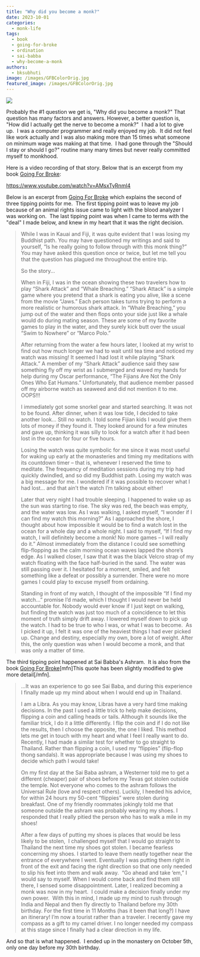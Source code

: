 ```yaml
---
title: "Why did you become a monk?"
date: 2023-10-01
categories: 
  - monk-life
tags: 
  - book
  - going-for-broke
  - ordination
  - sai-babba
  - why-become-a-monk
authors: 
  - bksubhuti
image: /images/GFBColorOrig.jpg
featured_image: /images/GFBColorOrig.jpg
---
```


![](/images/2020020720314200.jpg)

Probably the #1 question we get is, "Why did you become a monk?" That question has many factors and answers. However, a better question is, "How did I actually get the nerve to become a monk?"  I had a lot to give up.  I was a computer programmer and really enjoyed my job.  It did not feel like work actually and I was also making more than 15 times what someone on minimum wage was making at that time.  I had gone through the "Should I stay or should I go?" routine many many times but never really committed myself to monkhood. 

Here is a video recording of that story. Below that is an excerpt from my book [Going For Broke](https://americanmonk.org/book-going-for-broke/):  

https://www.youtube.com/watch?v=AMsxTyRnml4

Below is an excerpt from [Going For Broke](https://americanmonk.org/book-going-for-broke/) which explains the second of three tipping points for me.  The first tipping point was to leave my job because of an animal rights issue came to light with the blood analyzer I was working on.  The last tipping point was when I came to terms with the "deal" I made below, and knew in my heart that it was the right decision.

> While I was in Kauai and Fiji, it was quite evident that I was losing my Buddhist path. You may have questioned my writings and said to yourself, “Is he really going to follow through with this monk thing?” You may have asked this question once or twice, but let me tell you that the question has plagued me throughout the entire trip.
> 
> So the story...
> 
> When in Fiji, I was in the ocean showing these two travelers how to play “Shark Attack” and “Whale Breaching.” “Shark Attack” is a simple game where you pretend that a shark is eating you alive, like a scene from the movie “Jaws.” Each person takes turns trying to perform a more realistic or humorous shark attack. In “Whale Breaching,” you jump out of the water and then flops onto your side just like a whale would do during mating season. These are some of my favorite games to play in the water, and they surely kick butt over the usual “Swim to Nowhere” or “Marco Polo.”
> 
> After returning from the water a few hours later, I looked at my wrist to find out how much longer we had to wait until tea time and noticed my watch was missing! It seemed I had lost it while playing “Shark Attack.” A member of my “Shark Attack” audience said they saw something fly off my wrist as I submerged and waved my hands for help during my Oscar performance, “The Fijians Are Not the Only Ones Who Eat Humans.” Unfortunately, that audience member passed off my airborne watch as seaweed and did not mention it to me. OOPS!!!
> 
> I immediately got some snorkel gear and started searching. It was not to be found. After dinner, when it was low tide, I decided to take another look… Still no watch. I told some Fijian kids I would give them lots of money if they found it. They looked around for a few minutes and gave up, thinking it was silly to look for a watch after it had been lost in the ocean for four or five hours.
> 
> Losing the watch was quite symbolic for me since it was most useful for waking up early at the monasteries and timing my meditations with its countdown timer – that is, whenever I reserved the time to meditate. The frequency of meditation sessions during my trip had quickly dwindled, and so did my Buddhist path. Losing my watch was a big message for me. I wondered if it was possible to recover what I had lost... and that ain’t the watch I’m talking about either!
> 
> Later that very night I had trouble sleeping. I happened to wake up as the sun was starting to rise. The sky was red, the beach was empty, and the water was low. As I was walking, I asked myself, “I wonder if I can find my watch this morning?” As I approached the shore, I thought about how impossible it would be to find a watch lost in the ocean for a whole day and a whole night. I said to myself, “If I find my watch, I will definitely become a monk! No more games – I will really do it.” Almost immediately from the distance I could see something flip-flopping as the calm morning ocean waves lapped the shore’s edge. As I walked closer, I saw that it was the black Velcro strap of my watch floating with the face half-buried in the sand. The water was still passing over it. I hesitated for a moment, smiled, and felt something like a defeat or possibly a surrender. There were no more games I could play to excuse myself from ordaining.
> 
> Standing in front of my watch, I thought of the impossible “If I find my watch...” promise I’d made, which I thought I would never be held accountable for. Nobody would ever know if I just kept on walking, but finding the watch was just too much of a coincidence to let this moment of truth simply drift away. I lowered myself down to pick up the watch. I had to be true to who I was, or what I was to become.  As I picked it up, I felt it was one of the heaviest things I had ever picked up. Change and destiny, especially my own, bore a lot of weight. After this, the only question was when I would become a monk, and that was only a matter of time.

The third tipping point happened at Sai Babba's Ashram.  It is also from the book [Going For Broke](https://americanmonk.org/book-going-for-broke/)\[mfn\]This quote has been slightly modified to give more detail\[/mfn\].

> ...It was an experience to go see Sai Baba, and during this experience I finally made up my mind about when I would end up in Thailand.
> 
> I am a Libra. As you may know, Libras have a very hard time making decisions. In the past I used a little trick to help make decisions, flipping a coin and calling heads or tails. Although it sounds like the familiar trick, I do it a little differently. I flip the coin and if I do not like the results, then I choose the opposite, the one I liked. This method lets me get in touch with my heart and what I feel I really want to do. Recently, I had made a similar test for whether to go straight to Thailand. Rather than flipping a coin, I used my “flippies” (flip-flop thong sandals). It was appropriate because I was using my shoes to decide which path I would take!
> 
> On my first day at the Sai Baba ashram, a Westerner told me to get a different (cheaper) pair of shoes before my Tevas got stolen outside the temple. Not everyone who comes to the ashram follows the Universal Rule (love and respect others). Luckily, I heeded his advice, for within 24 hours my 50-cent “flippies” were stolen during breakfast. One of my friendly roommates jokingly told me that someone outside the ashram was probably wearing my shoes. I responded that I really pitied the person who has to walk a mile in my shoes!
> 
> After a few days of putting my shoes is places that would be less likely to be stolen,  I challenged myself that I would go straight to Thailand the next time my shoes got stolen. I became fearless concerning my shoes. I started to leave them neatly together near the entrance of everywhere I went. Eventually I was putting them right in front of the exit and facing the right direction so that one only needed to slip his feet into them and walk away.  “Go ahead and take ‘em,” I would say to myself. When I would come back and find them still there, I sensed some disappointment. Later, I realized becoming a monk was now in my heart.  I could make a decision finally under my own power.  With this in mind, I made up my mind to rush through India and Nepal and then fly directly to Thailand before my 30th birthday. For the first time in 11 Months (has it been that long?) I have an itinerary! I’m now a tourist rather than a traveler. I recently gave my compass as a gift to my camel driver. I no longer needed my compass at this stage since I finally had a clear direction in my life.

And so that is what happened.  I ended up in the monastery on October 5th, only one day before my 30th birthday.